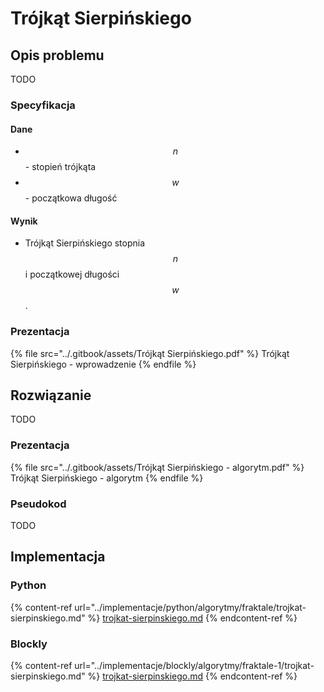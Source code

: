 # Trójkąt Sierpińskiego

## Opis problemu

TODO

### Specyfikacja

#### Dane

* $$n$$ - stopień trójkąta
* $$w$$ - początkowa długość

#### Wynik

* Trójkąt Sierpińskiego stopnia $$n$$ i początkowej długości $$w$$.

### Prezentacja

{% file src="../.gitbook/assets/Trójkąt Sierpińskiego.pdf" %}
Trójkąt Sierpińskiego - wprowadzenie
{% endfile %}

## Rozwiązanie

TODO

### Prezentacja

{% file src="../.gitbook/assets/Trójkąt Sierpińskiego - algorytm.pdf" %}
Trójkąt Sierpińskiego - algorytm
{% endfile %}

### Pseudokod

TODO

## Implementacja

### Python

{% content-ref url="../implementacje/python/algorytmy/fraktale/trojkat-sierpinskiego.md" %}
[trojkat-sierpinskiego.md](../implementacje/python/algorytmy/fraktale/trojkat-sierpinskiego.md)
{% endcontent-ref %}

### Blockly

{% content-ref url="../implementacje/blockly/algorytmy/fraktale-1/trojkat-sierpinskiego.md" %}
[trojkat-sierpinskiego.md](../implementacje/blockly/algorytmy/fraktale-1/trojkat-sierpinskiego.md)
{% endcontent-ref %}

